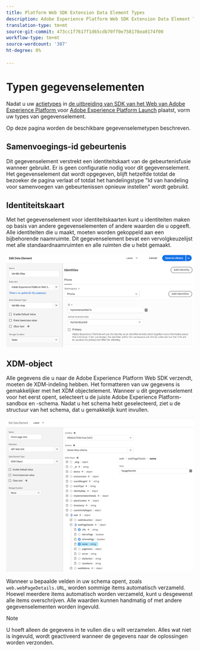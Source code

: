 ```yaml
---
title: Platform Web SDK Extension Data Element Types
description: Adobe Experience Platform Web SDK Extension Data Element Types in Adobe Experience Platform Launch
translation-type: tm+mt
source-git-commit: 473cc1f7617f1d65cdb70ff0e758178ea0174f00
workflow-type: tm+mt
source-wordcount: '307'
ht-degree: 0%

---
```



# Typen gegevenselementen

Nadat u uw [actietypes](action-types.md) in [de uitbreiding van SDK van het Web van Adobe Experience Platform ](web-sdk-extension.md) voor [Adobe Experience Platform Launch](https://experienceleague.adobe.com/docs/launch.html) plaatst, vorm uw types van gegevenselement.

Op deze pagina worden de beschikbare gegevenselemetypen beschreven.

## Samenvoegings-id gebeurtenis

Dit gegevenselement verstrekt een identiteitskaart van de gebeurtenisfusie wanneer gebruikt. Er is geen configuratie nodig voor dit gegevenselement. Het gegevenselement dat wordt opgegeven, blijft hetzelfde totdat de bezoeker de pagina verlaat of totdat het handelingstype &quot;Id van handeling voor samenvoegen van gebeurtenissen opnieuw instellen&quot; wordt gebruikt.

## Identiteitskaart

Met het gegevenselement voor identiteitskaarten kunt u identiteiten maken op basis van andere gegevenselementen of andere waarden die u opgeeft. Alle identiteiten die u maakt, moeten worden gekoppeld aan een bijbehorende naamruimte. Dit gegevenselement bevat een vervolgkeuzelijst met alle standaardnaamruimten en alle ruimten die u hebt gemaakt.

![](./assets/identity-map-data-element.png)

## XDM-object

Alle gegevens die u naar de Adobe Experience Platform Web SDK verzendt, moeten de XDM-indeling hebben. Het formatteren van uw gegevens is gemakkelijker met het XDM objectelement. Wanneer u dit gegevenselement voor het eerst opent, selecteert u de juiste Adobe Experience Platform-sandbox en -schema. Nadat u het schema hebt geselecteerd, ziet u de structuur van het schema, dat u gemakkelijk kunt invullen.

![](./assets/XDM-object.png)

Wanneer u bepaalde velden in uw schema opent, zoals `web.webPageDetails.URL`, worden sommige items automatisch verzameld. Hoewel meerdere items automatisch worden verzameld, kunt u desgewenst alle items overschrijven. Alle waarden kunnen handmatig of met andere gegevenselementen worden ingevuld.

>[!NOTE]
>
>U hoeft alleen de gegevens in te vullen die u wilt verzamelen. Alles wat niet is ingevuld, wordt geactiveerd wanneer de gegevens naar de oplossingen worden verzonden.
